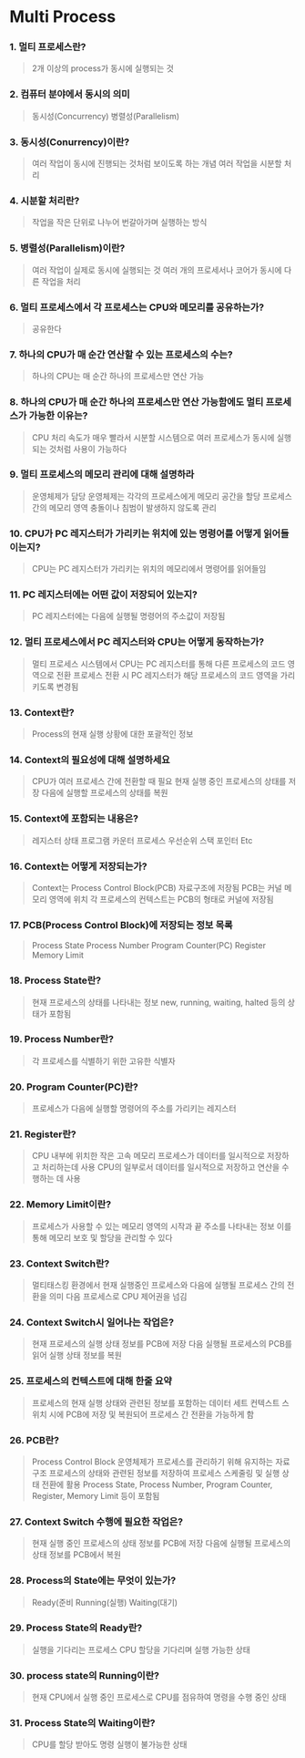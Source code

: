 # Multi Process

### 1. 멀티 프로세스란?

> 2개 이상의 process가 동시에 실행되는 것
> 

### 2. 컴퓨터 분야에서 동시의 의미

> 동시성(Concurrency)
병렬성(Parallelism)
> 

### 3. 동시성(Conurrency)이란?

> 여러 작업이 동시에 진행되는 것처럼 보이도록 하는 개념
여러 작업을 시분할 처리
> 

### 4. 시분할 처리란?

> 작업을 작은 단위로 나누어 번갈아가며 실행하는 방식
> 

### 5. 병렬성(Parallelism)이란?

> 여러 작업이 실제로 동시에 실행되는 것
여러 개의 프로세서나 코어가 동시에 다른 작업을 처리
> 

### 6. 멀티 프로세스에서 각 프로세스는 CPU와 메모리를 공유하는가?

> 공유한다
> 

### 7. 하나의 CPU가 매 순간 연산할 수 있는 프로세스의 수는?

> 하나의 CPU는 매 순간 하나의 프로세스만 연산 가능
> 

### 8. 하나의 CPU가 매 순간 하나의 프로세스만 연산 가능함에도 멀티 프로세스가 가능한 이유는?

> CPU 처리 속도가 매우 빨라서
시분할 시스템으로 여러 프로세스가 동시에 실행되는 것처럼 사용이 가능하다
> 

### 9. 멀티 프로세스의 메모리 관리에 대해 설명하라

> 운영체제가 담당
운영체제는 각각의 프로세스에게 메모리 공간을 할당
프로세스 간의 메모리 영역 충돌이나 침범이 발생하지 않도록 관리
> 

### 10. CPU가 PC 레지스터가 가리키는 위치에 있는 명령어를 어떻게 읽어들이는지?

> CPU는 PC 레지스터가 가리키는 위치의 메모리에서 명령어를 읽어들임
> 

### 11. PC 레지스터에는 어떤 값이 저장되어 있는지?

> PC 레지스터에는 다음에 실행될 명령어의 주소값이 저장됨
> 

### 12. 멀티 프로세스에서 PC 레지스터와 CPU는 어떻게 동작하는가?

> 멀티 프로세스 시스템에서 CPU는 PC 레지스터를 통해 다른 프로세스의 코드 영역으로 전환
프로세스 전환 시 PC 레지스터가 해당 프로세스의 코드 영역을 가리키도록 변경됨
> 

### 13. Context란?

> Process의 현재 실행 상황에 대한 포괄적인 정보
> 

### 14. Context의 필요성에 대해 설명하세요

> CPU가 여러 프로세스 간에 전환할 때 필요
현재 실행 중인 프로세스의 상태를 저장
다음에 실행할 프로세스의 상태를 복원
> 

### 15. Context에 포함되는 내용은?

> 레지스터 상태
프로그램 카운터
프로세스 우선순위
스택 포인터
Etc
> 

### 16. Context는 어떻게 저장되는가?

> Context는 Process Control Block(PCB) 자료구조에 저장됨
PCB는 커널 메모리 영역에 위치
각 프로세스의 컨텍스트는 PCB의 형태로 커널에 저장됨
> 

### 17. PCB(Process Control Block)에 저장되는 정보 목록

> Process State
Process Number
Program Counter(PC)
Register
Memory Limit
> 

### 18. Process State란?

> 현재 프로세스의 상태를 나타내는 정보
new, running, waiting, halted 등의 상태가 포함됨
> 

### 19. Process Number란?

> 각 프로세스를 식별하기 위한 고유한 식별자
> 

### 20. Program Counter(PC)란?

> 프로세스가 다음에 실행할 명령어의 주소를 가리키는 레지스터
> 

### 21. Register란?

> CPU 내부에 위치한 작은 고속 메모리
프로세스가 데이터를 일시적으로 저장하고 처리하는데 사용
CPU의 일부로서 데이터를 일시적으로 저장하고 연산을 수행하는 데 사용
> 

### 22. Memory Limit이란?

> 프로세스가 사용할 수 있는 메모리 영역의 시작과 끝 주소를 나타내는 정보
이를 통해 메모리 보호 및 할당을 관리할 수 있다
> 

### 23. Context Switch란?

> 멀티태스킹 환경에서 현재 실행중인 프로세스와 다음에 실행될 프로세스 간의 전환을 의미
다음 프로세스로 CPU 제어권을 넘김
> 

### 24. Context Switch시 일어나는 작업은?

> 현재 프로세스의 실행 상태 정보를 PCB에 저장
다음 실행될 프로세스의 PCB를 읽어 실행 상태 정보를 복원
> 

### 25. 프로세스의 컨텍스트에 대해 한줄 요약

> 프로세스의 현재 실행 상태와 관련된 정보를 포함하는 데이터 세트
컨텍스트 스위치 시에 PCB에 저장 및 복원되어 프로세스 간 전환을 가능하게 함
> 

### 26. PCB란?

> Process Control Block
운영체제가 프로세스를 관리하기 위해 유지하는 자료구조
프로세스의 상태와 관련된 정보를 저장하여 프로세스 스케줄링 및 실행 상태 전환에 활용
Process State, Process Number, Program Counter, Register, Memory Limit 등이 포함됨
> 

### 27. Context Switch 수행에 필요한 작업은?

> 현재 실행 중인 프로세스의 상태 정보를 PCB에 저장
다음에 실행될 프로세스의 상태 정보를 PCB에서 복원
> 

### 28. Process의 State에는 무엇이 있는가?

> Ready(준비
Running(실행)
Waiting(대기)
> 

### 29. Process State의 Ready란?

> 실행을 기다리는 프로세스
CPU 할당을 기다리며 실행 가능한 상태
> 

### 30. process state의 Running이란?

> 현재 CPU에서 실행 중인 프로세스로 CPU를 점유하여 명령을 수행 중인 상태
> 

### 31. Process State의 Waiting이란?

> CPU를 할당 받아도 명령 실행이 불가능한 상태
>